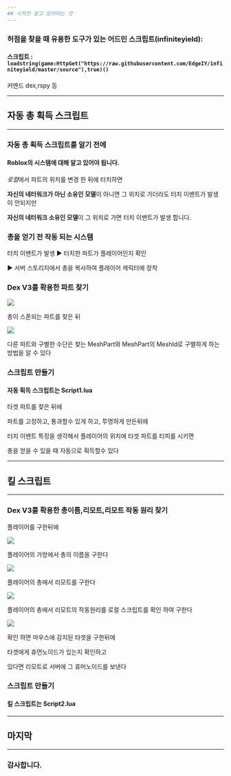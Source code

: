 ```yaml
---
## 시작전 알고 있어야는 것
---
```


### 허점을 찾을 때 유용한 도구가 있는 어드민 스크립트(infiniteyield):

#### 스크립트 : `loadstring(game:HttpGet("https://raw.githubusercontent.com/EdgeIY/infiniteyield/master/source"),true)()`
커멘드 dex,rspy 등




---
## 자동 총 획득 스크립트
---


### 자동 총 획득 스크립트를 알기 전에

#### Roblox의 시스템에 대해 알고 있어야 됩니다.

*로컬*에서 파트의 위치를 변경 한 뒤에 터치하면

**자신의 네터워크가 아닌 소유인 모델**이 아니면 그 위치로 가더라도 터치 이밴트가 발생이 안되지만

**자신의 네터워크 소유인 모델**이 그 위치로 가면 터치 이밴트가 발생 합니다.



### 총을 얻기 전 작동 되는 시스템


터치 이밴트가 발생 ▶️ 터치한 파트가 플레이어인지 확인

▶️ 서버 스토리지에서 총을 복사하여 플레이어 캐릭터에 장착


### Dex V3를 확용한 파트 찾기


![](https://user-images.githubusercontent.com/100512656/164963351-03ca0cef-df42-4009-993f-6ac593570892.png)

총이 스폰되는 파트를 찾은 뒤


![](https://user-images.githubusercontent.com/100512656/164964529-6ff9474b-39ab-4815-9aba-8478b55482b9.png)

다른 파트와 구별한 수단은 찾는
MeshPart와 MeshPart의 MeshId로 구별하게 하는 방법을 알 수 있다


### 스크립트 만들기


#### 자동 획득 스크립트는 Script1.lua



타겟 파트를 찾은 뒤에

파트를 고정하고, 통과할수 있게 하고, 투명하게 만든뒤에

터치 이밴트 특징을 생각해서 플레이어의 위치에 타겟 파트를 티피를 시키면

총을 얻을 수 있을 때 자동으로 획득할수 있다



---
## 킬 스크립트
---


### Dex V3를 확용한 총이름,리모트,리모트 작동 원리 찾기


플레이어를 구한뒤에

![](https://user-images.githubusercontent.com/100512656/164965314-427cc025-fe61-48f3-af2b-d763529f894b.png)

플레이어의 가방에서 총의 이름을 구한다


![](https://user-images.githubusercontent.com/100512656/164965375-0b3cf1cd-78fc-4464-82f7-5166eef050cf.png)

플레이어의 총에서 리모트를 구한다


![](https://user-images.githubusercontent.com/100512656/164965423-3377ad7e-75d3-4012-b857-f7faebc449ae.png)

플레이어의 총에서 리모트의 작동원리를 로컬 스크립트를 확인 하여 구한다


![](https://user-images.githubusercontent.com/100512656/164965439-50eeaea6-3536-487f-b9c5-c04e8781dd76.png)

확인 하면 마우스에 감지된 타겟을 구한뒤에

타겟에게 휴먼노이드가 있는지 확인하고

있다면 리모트로 서버에 그 휴머노이드를 보낸다


### 스크립트 만들기


#### 킬 스크립트는 Script2.lua


---
## 마지막
---


### 감사합니다.


